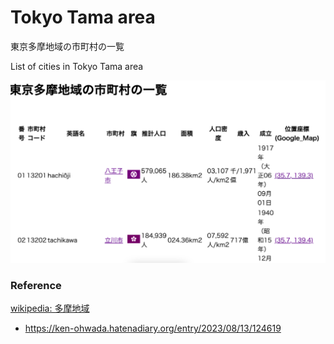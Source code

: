 Tokyo Tama area
===============

東京多摩地域の市町村の一覧

List of cities in Tokyo Tama area

![tokyo tama area](https://github.com/ohwada/World_Countries/blob/main/japan_municipaliy/tokyo_tama_area/screenshots/tokyo_tama_area_list.png)

### Reference

[wikipedia: 多摩地域](https://ja.wikipedia.org/wiki/%E5%A4%9A%E6%91%A9%E5%9C%B0%E5%9F%9F)
- https://ken-ohwada.hatenadiary.org/entry/2023/08/13/124619
